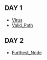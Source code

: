 ## DAY 1
- [Virus](https://www.acmicpc.net/problem/2606)
- [Valid_Path](https://leetcode.com/problems/find-if-path-exists-in-graph/)

## DAY 2
- [Furthest_Node](https://programmers.co.kr/learn/courses/30/lessons/49189)
